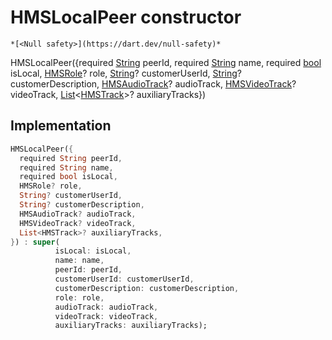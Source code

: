 


# HMSLocalPeer constructor




    *[<Null safety>](https://dart.dev/null-safety)*



HMSLocalPeer({required [String](https://api.flutter.dev/flutter/dart-core/String-class.html) peerId, required [String](https://api.flutter.dev/flutter/dart-core/String-class.html) name, required [bool](https://api.flutter.dev/flutter/dart-core/bool-class.html) isLocal, [HMSRole](../../model_hms_role/HMSRole-class.md)? role, [String](https://api.flutter.dev/flutter/dart-core/String-class.html)? customerUserId, [String](https://api.flutter.dev/flutter/dart-core/String-class.html)? customerDescription, [HMSAudioTrack](../../model_hms_audio_track/HMSAudioTrack-class.md)? audioTrack, [HMSVideoTrack](../../model_hms_video_track/HMSVideoTrack-class.md)? videoTrack, [List](https://api.flutter.dev/flutter/dart-core/List-class.html)&lt;[HMSTrack](../../model_hms_track/HMSTrack-class.md)>? auxiliaryTracks})





## Implementation

```dart
HMSLocalPeer({
  required String peerId,
  required String name,
  required bool isLocal,
  HMSRole? role,
  String? customerUserId,
  String? customerDescription,
  HMSAudioTrack? audioTrack,
  HMSVideoTrack? videoTrack,
  List<HMSTrack>? auxiliaryTracks,
}) : super(
          isLocal: isLocal,
          name: name,
          peerId: peerId,
          customerUserId: customerUserId,
          customerDescription: customerDescription,
          role: role,
          audioTrack: audioTrack,
          videoTrack: videoTrack,
          auxiliaryTracks: auxiliaryTracks);
```







